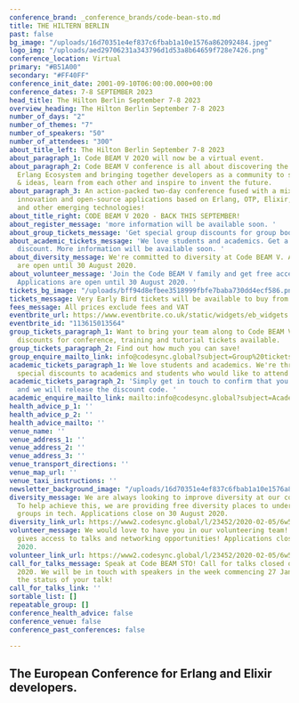 ```yaml
---
conference_brand: _conference_brands/code-bean-sto.md
title: THE HILTERN BERLIN
past: false
bg_image: "/uploads/16d70351e4ef837c6fbab1a10e1576a862092484.jpeg"
logo_img: "/uploads/aed29706231a343796d1d53a8b64659f728e7426.png"
conference_location: Virtual
primary: "#B51A00"
secondary: "#FF40FF"
conference_init_date: 2001-09-10T06:00:00.000+00:00
conference_dates: 7-8 SEPTEMBER 2023
head_title: The Hilton Berlin September 7-8 2023
overview_heading: The Hilton Berlin September 7-8 2023
number_of_days: "2"
number_of_themes: "7"
number_of_speakers: "50"
number_of_attendees: "300"
about_title_left: The Hilton Berlin September 7-8 2023
about_paragraph_1: Code BEAM V 2020 will now be a virtual event.
about_paragraph_2: Code BEAM V conference is all about discovering the future of the
  Erlang Ecosystem and bringing together developers as a community to share knowledge
  & ideas, learn from each other and inspire to invent the future.
about_paragraph_3: An action-packed two-day conference fused with a mix of talks on
  innovation and open-source applications based on Erlang, OTP, Elixir, LFE, BEAM
  and other emerging technologies!
about_title_right: CODE BEAM V 2020 - BACK THIS SEPTEMBER!
about_register_message: 'more information will be available soon. '
about_group_tickets_message: 'Get special group discounts for group bookings. '
about_academic_tickets_message: 'We love students and academics. Get a special academic
  discount. More information will be available soon. '
about_diversity_message: We're committed to diversity at Code BEAM V. Applications
  are open until 30 August 2020.
about_volunteer_message: 'Join the Code BEAM V family and get free access to the conference!
  Applications are open until 30 August 2020. '
tickets_bg_image: "/uploads/bff94d8efbee3518999fbfe7baba730dd4ecf586.png"
tickets_message: Very Early Bird tickets will be available to buy from 22 July.
fees_message: All prices exclude fees and VAT
eventbrite_url: https://www.eventbrite.co.uk/static/widgets/eb_widgets.js
eventbrite_id: "113615013564"
group_tickets_paragraph_1: Want to bring your team along to Code BEAM V? We have group
  discounts for conference, training and tutorial tickets available.
group_tickets_paragraph_2: Find out how much you can save!
group_enquire_mailto_link: info@codesync.global?subject=Group%20tickets%20for%20Code%20BEAM%20STO%2020
academic_tickets_paragraph_1: We love students and academics. We're thrilled to offer
  special discounts to academics and students who would like to attend Code BEAM V.
academic_tickets_paragraph_2: 'Simply get in touch to confirm that you''re a student/academic
  and we will release the discount code. '
academic_enquire_mailto_link: mailto:info@codesync.global?subject=Academic%20/%20Student%20tickets%20for%20Code%20BEAM%20STO%2020
health_advice_p_1: ''
health_advice_p_2: ''
health_advice_mailto: ''
venue_name: ''
venue_address_1: ''
venue_address_2: ''
venue_address_3: ''
venue_transport_directions: ''
venue_map_url: ''
venue_taxi_instructions: ''
newsletter_background_image: "/uploads/16d70351e4ef837c6fbab1a10e1576a862092484-1.jpeg"
diversity_message: We are always looking to improve diversity at our conferences.
  To help achieve this, we are providing free diversity places to under-represented
  groups in tech. Applications close on 30 August 2020.
diversity_link_url: https://www2.codesync.global/l/23452/2020-02-05/6w586v
volunteer_message: We would love to have you in our volunteering team! Helping out
  gives access to talks and networking opportunities! Applications close on 30 August
  2020.
volunteer_link_url: https://www2.codesync.global/l/23452/2020-02-05/6w586s
call_for_talks_message: Speak at Code BEAM STO! Call for talks closed on 17 January
  2020. We will be in touch with speakers in the week commencing 27 January about
  the status of your talk!
call_for_talks_link: ''
sortable_list: []
repeatable_group: []
conference_health_advice: false
conference_venue: false
conference_past_conferences: false

---
```

#### 

## The European Conference for Erlang and Elixir developers.